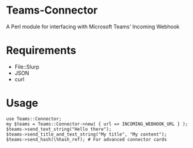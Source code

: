 # Teams-Connector
A Perl module for interfacing with Microsoft Teams' Incoming Webhook

# Requirements
* File::Slurp
* JSON
* curl

# Usage
    use Teams::Connector;
    my $teams = Teams::Connector->new( { url => INCOMING_WEBHOOK_URL } );
    $teams->send_text_string("Hello there");
    $teams->send_title_and_text_string("My title", "My content");
    $teams->send_hash(\%hash_ref); # For advanced connector cards
